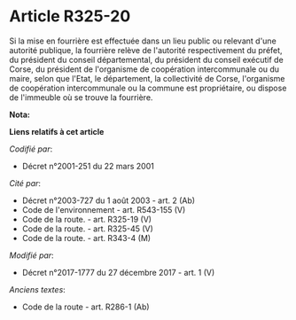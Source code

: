 # Article R325-20

Si la mise en fourrière est effectuée dans un lieu public ou relevant d'une autorité publique, la fourrière relève de
l'autorité respectivement du préfet, du président du conseil départemental, du président du conseil exécutif de Corse, du
président de l'organisme de coopération intercommunale ou du maire, selon que l'Etat, le département, la   collectivité de
Corse, l'organisme de coopération intercommunale ou la commune est propriétaire, ou dispose de l'immeuble où se trouve la
fourrière.

**Nota:**



**Liens relatifs à cet article**

_Codifié par_:

  - Décret n°2001-251 du 22 mars 2001

_Cité par_:

  - Décret n°2003-727 du 1 août 2003 - art. 2 (Ab)
  - Code de l'environnement - art. R543-155 (V)
  - Code de la route. - art. R325-19 (V)
  - Code de la route. - art. R325-45 (V)
  - Code de la route. - art. R343-4 (M)

_Modifié par_:

  - Décret n°2017-1777 du 27 décembre 2017 - art. 1 (V)

_Anciens textes_:

  - Code de la route - art. R286-1 (Ab)

